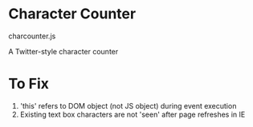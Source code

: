 Character Counter
=================

charcounter.js

A Twitter-style character counter

To Fix
======
1. 'this' refers to DOM object (not JS object) during event execution
2. Existing text box characters are not 'seen' after page refreshes in IE
